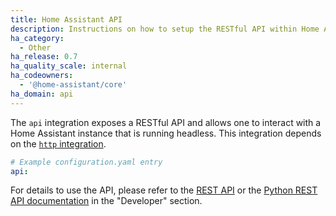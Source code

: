 ```yaml
---
title: Home Assistant API
description: Instructions on how to setup the RESTful API within Home Assistant.
ha_category:
  - Other
ha_release: 0.7
ha_quality_scale: internal
ha_codeowners:
  - '@home-assistant/core'
ha_domain: api
---
```


The `api` integration exposes a RESTful API and allows one to interact with a Home Assistant instance that is running headless. This integration depends on the [`http` integration](/integrations/http/).

```yaml
# Example configuration.yaml entry
api:
```

For details to use the API, please refer to the [REST API](/developers/rest_api/) or the [Python REST API documentation](/developers/python_api/) in the "Developer" section.
